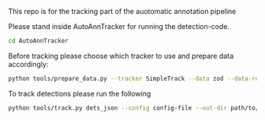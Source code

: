 This repo is for the tracking part of the auotomatic annotation pipeline


Please stand inside AutoAnnTracker for running the detection-code. <br>

``` bash
cd AutoAnnTracker
```

Before tracking please choose which tracker to use and prepare data accordingly: <br>
``` bash
python tools/prepare_data.py --tracker SimpleTrack --data zod --data-root path/to/zod --out-dir path/to/outdir
```

To track detections please run the following<br>

``` bash
python tools/track.py dets_json --config config-file --out-dir path/to/tracking/output
```